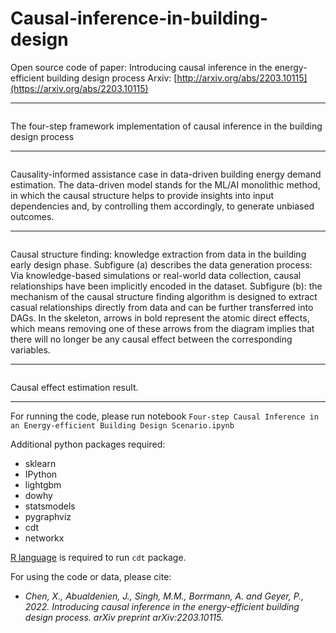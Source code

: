 # Causal-inference-in-building-design
Open source code of paper: Introducing causal inference in the energy-efficient building design process
Arxiv: [http://arxiv.org/abs/2203.10115](https://arxiv.org/abs/2203.10115)

---

<p align="center">
  <img src="https://user-images.githubusercontent.com/106488602/176448570-b6b547ea-5d05-4152-97c1-33e9cb216ca0.png" alt="">
</p>

The four-step framework implementation of causal inference in the building design process

---

<p align="center">
  <img src="https://user-images.githubusercontent.com/106488602/176448683-3a4fd905-7889-4050-aad7-99431bb876c7.png" alt="">
</p>

Causality-informed assistance case in data-driven building energy demand estimation. The data-driven model stands for the ML/AI monolithic method, in which the causal structure helps to provide insights into input dependencies and, by controlling them accordingly, to generate unbiased outcomes. 

---

<p align="center">
  <img src="https://user-images.githubusercontent.com/106488602/176448893-df0afa7e-4545-49a2-91b0-acde3be27123.png" alt="">
</p>

Causal structure finding: knowledge extraction from data in the building early design phase. Subfigure (a) describes the data generation process: Via knowledge-based simulations or real-world data collection, causal relationships have been implicitly encoded in the dataset. Subfigure (b): the mechanism of the causal structure finding algorithm is designed to extract casual relationships directly from data and can be further transferred into DAGs. In the skeleton, arrows in bold represent the atomic direct effects, which means removing one of these arrows from the diagram implies that there will no longer be any causal effect between the corresponding variables. 

---


<p align="center">
  <img src="https://user-images.githubusercontent.com/106488602/176449028-fc96e118-eb21-46da-b4ae-7cd9ec561ad6.png" alt="">
</p>

Causal effect estimation result.

---

For running the code, please run notebook `Four-step Causal Inference in an Energy-efficient Building Design Scenario.ipynb`<br>

Additional python packages required:
- sklearn
- IPython
- lightgbm
- dowhy
- statsmodels
- pygraphviz
- cdt
- networkx

[R language](https://www.r-project.org/) is required to run `cdt` package.

For using the code or data, please cite:<br>

- *Chen, X., Abualdenien, J., Singh, M.M., Borrmann, A. and Geyer, P., 2022. Introducing causal inference in the energy-efficient building design process. arXiv preprint arXiv:2203.10115.*
